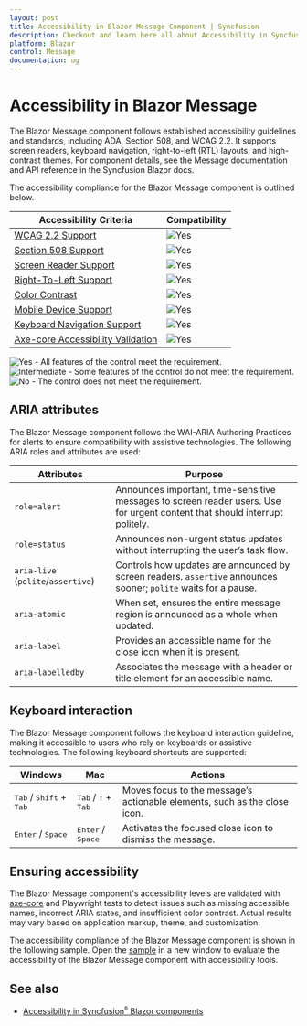 ```yaml
---
layout: post
title: Accessibility in Blazor Message Component | Syncfusion
description: Checkout and learn here all about Accessibility in Syncfusion Blazor Message component and much more.
platform: Blazor
control: Message
documentation: ug
---
```


# Accessibility in Blazor Message

The Blazor Message component follows established accessibility guidelines and standards, including ADA, Section 508, and WCAG 2.2. It supports screen readers, keyboard navigation, right-to-left (RTL) layouts, and high-contrast themes. For component details, see the Message documentation and API reference in the Syncfusion Blazor docs.

The accessibility compliance for the Blazor Message component is outlined below.

| Accessibility Criteria | Compatibility |
| -- | -- |
| [WCAG 2.2 Support](../common/accessibility#accessibility-standards) | <img src="https://cdn.syncfusion.com/content/images/landing-page/yes.png" alt="Yes">|
| [Section 508 Support](../common/accessibility#accessibility-standards) | <img src="https://cdn.syncfusion.com/content/images/landing-page/yes.png" alt="Yes"> |
| [Screen Reader Support](../common/accessibility#screen-reader-support) | <img src="https://cdn.syncfusion.com/content/images/landing-page/yes.png" alt="Yes"> |
| [Right-To-Left Support](../common/accessibility#right-to-left-support) |<img src="https://cdn.syncfusion.com/content/images/landing-page/yes.png" alt="Yes"> |
| [Color Contrast](../common/accessibility#color-contrast) | <img src="https://cdn.syncfusion.com/content/images/landing-page/yes.png" alt="Yes"> |
| [Mobile Device Support](../common/accessibility#mobile-device-support) | <img src="https://cdn.syncfusion.com/content/images/landing-page/yes.png" alt="Yes"> |
| [Keyboard Navigation Support](../common/accessibility#keyboard-navigation-support) | <img src="https://cdn.syncfusion.com/content/images/landing-page/yes.png" alt="Yes"> |
| [Axe-core Accessibility Validation](../common/accessibility#ensuring-accessibility) | <img src="https://cdn.syncfusion.com/content/images/landing-page/yes.png" alt="Yes"> |

<style>
    .post .post-content img {
        display: inline-block;
        margin: 0.5em 0;
    }
</style>
<div><img src="https://cdn.syncfusion.com/content/images/documentation/full.png" alt="Yes"> - All features of the control meet the requirement.</div>

<div><img src="https://cdn.syncfusion.com/content/images/documentation/partial.png" alt="Intermediate"> - Some features of the control do not meet the requirement.</div>

<div><img src="https://cdn.syncfusion.com/content/images/documentation/not-supported.png" alt="No"> - The control does not meet the requirement.</div>

## ARIA attributes

The Blazor Message component follows the WAI-ARIA Authoring Practices for alerts to ensure compatibility with assistive technologies. The following ARIA roles and attributes are used:

| Attributes | Purpose |
| --- | --- |
| `role=alert` | Announces important, time-sensitive messages to screen reader users. Use for urgent content that should interrupt politely. |
| `role=status` | Announces non-urgent status updates without interrupting the user’s task flow. |
| `aria-live` (`polite`/`assertive`) | Controls how updates are announced by screen readers. `assertive` announces sooner; `polite` waits for a pause. |
| `aria-atomic` | When set, ensures the entire message region is announced as a whole when updated. |
| `aria-label` | Provides an accessible name for the close icon when it is present. |
| `aria-labelledby` | Associates the message with a header or title element for an accessible name. |

## Keyboard interaction

The Blazor Message component follows the keyboard interaction guideline, making it accessible to users who rely on keyboards or assistive technologies. The following keyboard shortcuts are supported:

| Windows | Mac | Actions |
| --- | --- | --- |
| <kbd>Tab</kbd> / <kbd>Shift</kbd> + <kbd>Tab</kbd> | <kbd>Tab</kbd> / <kbd>⇧</kbd> + <kbd>Tab</kbd> | Moves focus to the message’s actionable elements, such as the close icon. |
| <kbd>Enter</kbd> / <kbd>Space</kbd> | <kbd>Enter</kbd> / <kbd>Space</kbd> | Activates the focused close icon to dismiss the message. |

## Ensuring accessibility

The Blazor Message component's accessibility levels are validated with [axe-core](https://www.nuget.org/packages/Deque.AxeCore.Playwright) and Playwright tests to detect issues such as missing accessible names, incorrect ARIA states, and insufficient color contrast. Actual results may vary based on application markup, theme, and customization.

The accessibility compliance of the Blazor Message component is shown in the following sample. Open the [sample](https://blazor.syncfusion.com/accessibility/message) in a new window to evaluate the accessibility of the Blazor Message component with accessibility tools.

## See also

* [Accessibility in Syncfusion<sup style="font-size:70%">&reg;</sup> Blazor components](https://blazor.syncfusion.com/documentation/common/accessibility)